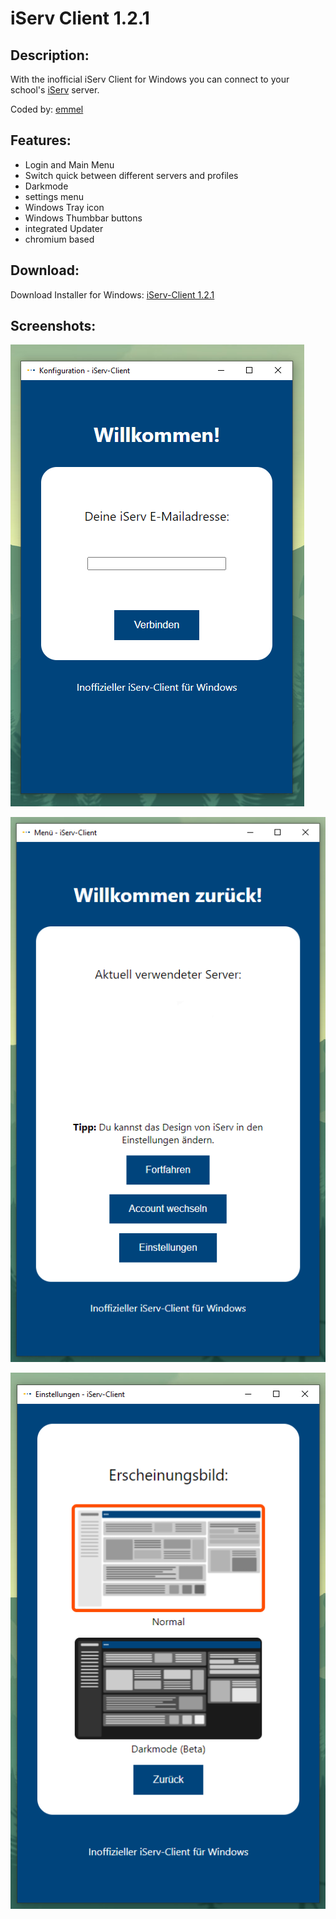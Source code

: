 # iServ Client 1.2.1
## Description:
With the inofficial iServ Client for Windows you can connect to your school's [iServ](http://iserv.de) server.

Coded by: [emmel](http://instagram.com/emmel.official)
## Features:
* Login and Main Menu
* Switch quick between different servers and profiles
* Darkmode
* settings menu
* Windows Tray icon
* Windows Thumbbar buttons
* integrated Updater
* chromium based
## Download:
Download Installer for Windows: [iServ-Client 1.2.1](https://github.com/better-iServ/iServ-Client/releases/tag/1.2.0/)
## Screenshots:
![Main](https://github.com/better-iServ/iServ-Client/blob/main/screenshot/1.png?raw=true)

![Main](https://github.com/better-iServ/iServ-Client/blob/main/screenshot/2.png?raw=true)

![Main](https://github.com/better-iServ/iServ-Client/blob/main/screenshot/3.png?raw=true)




